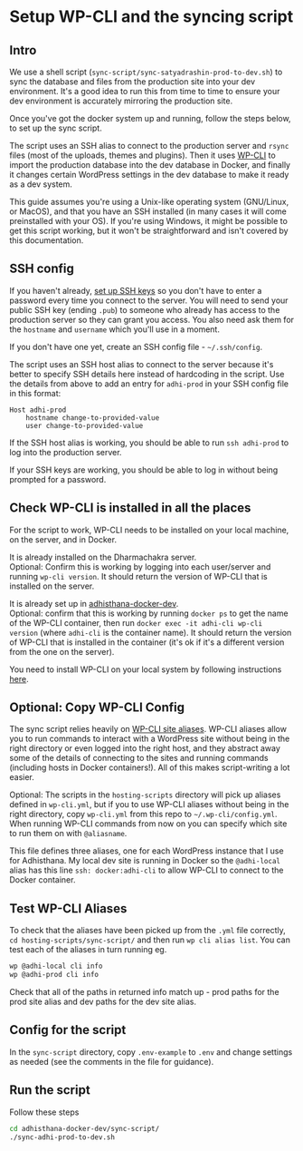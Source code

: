 # Setup WP-CLI and the syncing script

## Intro
We use a shell script (`sync-script/sync-satyadrashin-prod-to-dev.sh`) 
to sync the database and files from the production site into your dev environment. 
It's a good idea to run this from time to time to ensure your dev environment is 
accurately mirroring the production site.

Once you've got the docker system up and running, follow the steps below, to set up the sync script. 

The script uses an SSH alias to connect to the production server and `rsync` files 
(most of the uploads, themes and plugins). Then it uses [WP-CLI](https://wp-cli.org/) 
to import the production database into the dev database in Docker, 
and finally it changes certain WordPress settings in the dev database to make it ready as a dev system.

This guide assumes you're using a Unix-like operating system (GNU/Linux, or MacOS), 
and that you have an SSH installed (in many cases it will come preinstalled with your OS). 
If you're using Windows, it might be possible to get this script working, 
but it won't be straightforward and isn't covered by this documentation.

## SSH config
If you haven't already, 
[set up SSH keys](https://www.howtogeek.com/424510/how-to-create-and-install-ssh-keys-from-the-linux-shell/) 
so you don't have to enter a password every time you connect to the server. 
You will need to send your public SSH key (ending `.pub`) to someone who already has access to the production server 
so they can grant you access. You also need ask them for the `hostname` and `username` which you'll use in a moment.

If you don't have one yet, create an SSH config file - `~/.ssh/config`.

The script uses an SSH host alias to connect to the server because it's better to specify 
SSH details here instead of hardcoding in the script. 
Use the details from above to add an entry for `adhi-prod` in your SSH config file in this format:
```
Host adhi-prod
	hostname change-to-provided-value
	user change-to-provided-value
```

If the SSH host alias is working, you should be able to run `ssh adhi-prod` to log into the production server. 

If your SSH keys are working, you should be able to log in without being prompted for a password.

## Check WP-CLI is installed in all the places
For the script to work, WP-CLI needs to be installed on your local machine, on the server, and in Docker.

It is already installed on the Dharmachakra server.  
Optional: Confirm this is working by logging into each user/server 
and running `wp-cli version`. It should return the version of WP-CLI that is installed on the server.

It is already set up in [adhisthana-docker-dev](https://github.com/AdhisthanaTriratna/adhisthana-docker-dev).  
Optional: confirm that this is working by running `docker ps` to get the name of the WP-CLI container, 
then run `docker exec -it adhi-cli wp-cli version` (where `adhi-cli` is the container name). 
It should return the version of WP-CLI that is installed in the container 
(it's ok if it's a different version from the one on the server).

You need to install WP-CLI on your local system by following instructions [here](https://wp-cli.org/#installing).

## Optional: Copy WP-CLI Config
The sync script relies heavily on 
[WP-CLI site aliases](https://make.wordpress.org/cli/handbook/guides/running-commands-remotely/#aliases). 
WP-CLI aliases allow you to run commands to interact with a WordPress site without being in the right directory 
or even logged into the right host, 
and they abstract away some of the details of connecting to the sites and running commands 
(including hosts in Docker containers!). All of this makes script-writing a lot easier.

Optional: The scripts in the `hosting-scripts` directory will pick up aliases defined in `wp-cli.yml`, 
but if you to use WP-CLI aliases without being in the right directory, 
copy `wp-cli.yml` from this repo to `~/.wp-cli/config.yml`. When running WP-CLI commands from now on you can specify which site to run them on with `@aliasname`.

This file defines three aliases, one for each WordPress instance that I use for Adhisthana. 
My local dev site is running in Docker so the `@adhi-local` alias has this line `ssh: docker:adhi-cli` 
to allow WP-CLI to connect to the Docker container. 

## Test WP-CLI Aliases
To check that the aliases have been picked up from the `.yml` file correctly, `cd hosting-scripts/sync-script/` and then run `wp cli alias list`.
You can test each of the aliases in turn running eg.
```bash
wp @adhi-local cli info
wp @adhi-prod cli info
```
Check that all of the paths in returned info match up - prod paths for the prod site alias and dev paths for the dev site alias.

## Config for the script
In the `sync-script` directory, copy `.env-example` to `.env` and change settings as needed (see the comments in the file for guidance).

## Run the script
Follow these steps
```bash
cd adhisthana-docker-dev/sync-script/
./sync-adhi-prod-to-dev.sh
```

